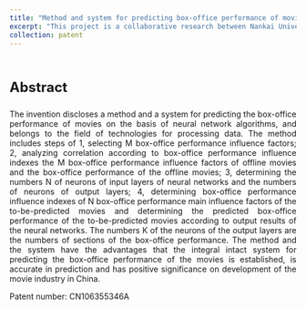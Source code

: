 ```yaml
---
title: "Method and system for predicting box-office performance of movies on basis of neural network algorithms"
excerpt: "This project is a collaborative research between Nankai University and Beijing New Think Tank Technology Co., Ltd., which aims to use machine learning algorithms to predict movie box office and improve the accuracy of movie box office predictions. The core of the project is to find the core indicators that affect movie box office predictions and establish a neural network model to predict movie box office. The project finally developed a movie box office prediction system using C#.<br/><img src="/images/movie_box_office_prediction.png">"
collection: patent
---
```


<br>
<p style="font-size: 24px; font-weight: bold;">Abstract</p>

<p style="text-align: justify;">The invention discloses a method and a system for predicting the box-office performance of movies on the basis of neural network algorithms, and belongs to the field of technologies for processing data. The method includes steps of 1, selecting M box-office performance influence factors; 2, analyzing correlation according to box-office performance influence indexes the M box-office performance influence factors of offline movies and the box-office performance of the offline movies; 3, determining the numbers N of neurons of input layers of neural networks and the numbers of neurons of output layers; 4, determining box-office performance influence indexes of N box-office performance main influence factors of the to-be-predicted movies and determining the predicted box-office performance of the to-be-predicted movies according to output results of the neural networks. The numbers K of the neurons of the output layers are the numbers of sections of the box-office performance. The method and the system have the advantages that the integral intact system for predicting the box-office performance of the movies is established, is accurate in prediction and has positive significance on development of the movie industry in China.</p>

Patent number: CN106355346A
